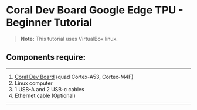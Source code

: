 # Coral Dev Board Google Edge TPU - Beginner Tutorial  
 
 > **Note:** This tutorial uses VirtualBox linux.  

## Components require:
___
 1. [Coral Dev Board](https://coral.withgoogle.com/products/dev-board/) (quad Cortex-A53, Cortex-M4F)   
 2. Linux computer  
 3. 1 USB-A and 2 USB-c cables  
 4. Ethernet cable (Optional)  
___



